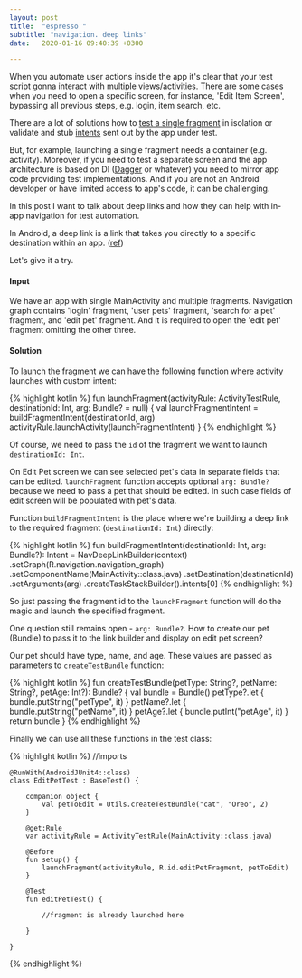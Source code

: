 ```yaml
---
layout: post
title:  "espresso "
subtitle: "navigation. deep links"
date:   2020-01-16 09:40:39 +0300

---
```


When you automate user actions inside the app it's clear that your test script gonna interact with multiple views/activities. 
There are some cases when you need to open a specific screen, for instance, 'Edit Item Screen', bypassing all previous steps, 
e.g. login, item search, etc.

There are a lot of solutions how to [test a single fragment][fragment] in isolation or validate and stub [intents][intent] 
sent out by the app under test. 

But, for example, launching a single fragment needs a container (e.g. activity). Moreover, if you need to test a separate 
screen and the app architecture is based on DI ([Dagger][dagger] or whatever) you need to mirror app code providing test implementations. 
And if you are not an Android developer or have limited access to app's code, it can be challenging. 

In this post I want to talk about deep links and how they can help with in-app navigation for test automation.

In Android, a deep link is a link that takes you directly to a specific destination within an app. ([ref][deeplink])

Let's give it a try.

#### Input

We have an app with single MainActivity and multiple fragments. Navigation graph contains 'login' fragment, 
'user pets' fragment, 'search for a pet' fragment, and 'edit pet' fragment. 
And it is required to open the 'edit pet' fragment omitting the other three.

#### Solution

To launch the fragment we can have the following function where activity launches with custom intent:

{% highlight kotlin %}
    fun launchFragment(activityRule: ActivityTestRule<MainActivity>, destinationId: Int, arg: Bundle? = null) {
        val launchFragmentIntent = buildFragmentIntent(destinationId, arg)
        activityRule.launchActivity(launchFragmentIntent)
    }
{% endhighlight %}

Of course, we need to pass the ```id``` of the fragment we want to launch ```destinationId: Int```.

On Edit Pet screen we can see selected pet's data in separate fields that can be edited. ```launchFragment``` function 
accepts optional ```arg: Bundle?``` because we need to pass a pet that should be edited. 
In such case fields of edit screen will be populated with pet's data.


Function ```buildFragmentIntent``` is the place where we're building a deep link to the required fragment (```destinationId: Int```) directly:

{% highlight kotlin %}
    fun buildFragmentIntent(destinationId: Int, arg: Bundle?): Intent =
        NavDeepLinkBuilder(context)
            .setGraph(R.navigation.navigation_graph)
            .setComponentName(MainActivity::class.java)
            .setDestination(destinationId)
            .setArguments(arg)
            .createTaskStackBuilder().intents[0]
{% endhighlight %}

So just passing the fragment id to the ```launchFragment``` function will do the magic and launch the specified fragment.

One question still remains open - ```arg: Bundle?```. How to create our pet (Bundle) to pass it to the link builder and display on edit pet screen?

Our pet should have type, name, and age. These values are passed as parameters to ```createTestBundle``` function:

{% highlight kotlin %}
    fun createTestBundle(petType: String?, petName: String?, petAge: Int?): Bundle? {
        val bundle = Bundle()
        petType?.let { bundle.putString("petType", it) }
        petName?.let { bundle.putString("petName", it) }
        petAge?.let { bundle.putInt("petAge", it) }
        return bundle
    }
{% endhighlight %}

Finally we can use all these functions in the test class:

{% highlight kotlin %}
    //imports
    
    @RunWith(AndroidJUnit4::class)
    class EditPetTest : BaseTest() {
    
        companion object {
            val petToEdit = Utils.createTestBundle("cat", "Oreo", 2)
        }
    
        @get:Rule
        var activityRule = ActivityTestRule(MainActivity::class.java)
    
        @Before
        fun setup() {
            launchFragment(activityRule, R.id.editPetFragment, petToEdit)
        }
    
        @Test
        fun editPetTest() {
            
            //fragment is already launched here
         
        }
    
    }
{% endhighlight %}


[intent]: https://developer.android.com/training/testing/espresso/intents
[fragment]: https://medium.com/@aitorvs/isolate-your-fragments-just-for-testing-ea7d4fddcba2
[dagger]: https://dagger.dev/
[deeplink]: https://developer.android.com/guide/navigation/navigation-deep-link